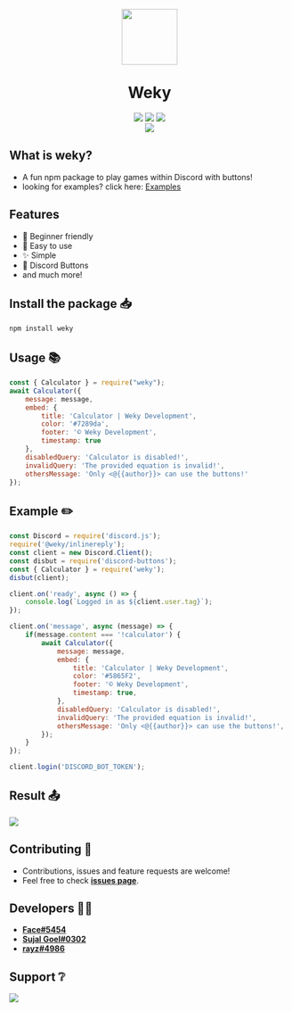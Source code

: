 <p align="center"><img width="100px"
   style="margin-bottom:-6px" src="https://cdn.discordapp.com/avatars/809496186905165834/7dbf02cb782c7111b817f329cac0257a.png" /></p>
<h1 align="center">Weky</h1>
<p align="center">
   <a href="https://www.npmjs.com/package/weky"><img src="https://img.shields.io/npm/v/weky.svg?style=flat-square" /></a>
   <a href="https://weky-docs.sujalgoel.repl.co"><img src="https://img.shields.io/badge/Documentation-Yes-amiajokegreen.svg?style=flat-square" /></a>
   <a href="https://github.com/WekyDev/weky-npm/blob/main/LICENSE"><img src="https://nuggies.js.org/assets/img/license.ade17f5e.svg" /></a>
   <br>
   <a href="https://www.npmjs.com/package/weky"><img src="https://nodei.co/npm/weky.png?downloadRank=true&downloads=true&downloadRank=true&stars=true" /></a>
</p>

## What is weky?
- A fun npm package to play games within Discord with buttons!
- looking for examples? click here: [Examples](https://github.com/WekyDev/weky-npm/tree/main/Examples)

## Features
- 🧑 Beginner friendly
- 🎉 Easy to use
- ✨ Simple
- 🔘 Discord Buttons
- and much more!

## Install the package 📥
```sh
npm install weky
```

## Usage 📚
```js
const { Calculator } = require("weky");
await Calculator({
    message: message,
    embed: {
        title: 'Calculator | Weky Development',
        color: '#7289da',
        footer: '©️ Weky Development',
        timestamp: true
    },
    disabledQuery: 'Calculator is disabled!',
    invalidQuery: 'The provided equation is invalid!',
    othersMessage: 'Only <@{{author}}> can use the buttons!'
});
```

## Example ✏️
```js
const Discord = require('discord.js');
require('@weky/inlinereply');
const client = new Discord.Client();
const disbut = require('discord-buttons');
const { Calculator } = require('weky');
disbut(client);

client.on('ready', async () => {
	console.log(`Logged in as ${client.user.tag}`);
});

client.on('message', async (message) => {
	if(message.content === '!calculator') {
		await Calculator({
			message: message,
			embed: {
				title: 'Calculator | Weky Development',
				color: '#5865F2',
				footer: '©️ Weky Development',
				timestamp: true,
			},
			disabledQuery: 'Calculator is disabled!',
			invalidQuery: 'The provided equation is invalid!',
			othersMessage: 'Only <@{{author}}> can use the buttons!',
		});
	}
});

client.login('DISCORD_BOT_TOKEN');
```
## Result 📤
<img src="https://i.imgur.com/vfgbaFf.png">

## Contributing 🤝
- Contributions, issues and feature requests are welcome!
- Feel free to check **[issues page](https://github.com/WekyDev/weky-npm/issues)**.

## Developers 👨‍💻
- **[Face#5454](https://github.com/face-hh)**
- **[Sujal Goel#0302](https://github.com/sujalgoel)**
- **[rayz#4986](https://github.com/rayzdev)**

## Support ❔
<a href="https://discord.gg/ANzBrkcXZy"><img src="https://invidget.switchblade.xyz/ANzBrkcXZy" /></a>